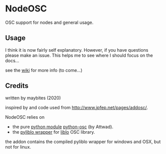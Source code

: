 # NodeOSC
OSC support for nodes and general usage.

## Usage
I think it is now fairly self explanatory. However, if you have questions please make an issue. This helps me to see where I should focus on the docs...

see the [wiki](https://github.com/maybites/blender.NodeOSC/wiki) for more info (to come...)

## Credits

written by maybites (2020)

inspired by and code used from http://www.jpfep.net/pages/addosc/.

NodeOSC relies on 

* the pure [python module](https://pypi.python.org/pypi/python-osc/) [python-osc](https://github.com/attwad/python-osc) (by Attwad).
* the [pyliblo wrapper](http://das.nasophon.de/pyliblo/) for [liblo](http://liblo.sourceforge.net/) OSC library.



the addon contains the compiled pyliblo wrapper for windows and OSX, but not for linux.
